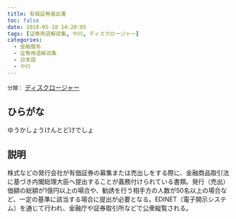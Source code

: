 ```yaml
---
title: 有価証券届出書
toc: false
date: 2018-05-18 14:20:05
tags: [证券用语解说集, や行, ディスクロージャー]
categories:
  - 金融服务
  - 证券用语解说集
  - 日本語
  - や行
---
```


`分類：` [ディスクロージャー](/tags/ディスクロージャー/)

## ひらがな

ゆうかしょうけんとどけでしょ

## 説明

株式などの発行会社が有価証券の募集または売出しをする際に、金融商品取引法に基づき内閣総理大臣へ提出することが義務付けられている書類。発行（売出）価額の総額が1億円以上の場合や、勧誘を行う相手方の人数が50名以上の場合など、一定の基準に該当する場合に提出が必要となる。EDINET（電子開示システム）を通じて行われ、金融庁や証券取引所などで公衆縦覧される。
